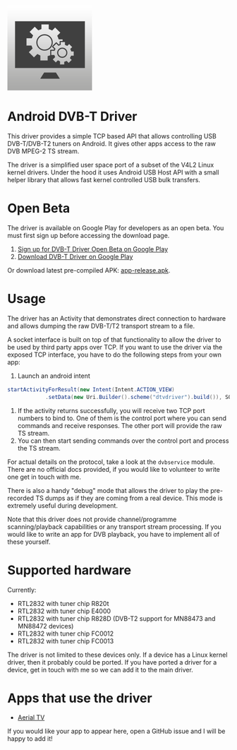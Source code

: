 ![YouTube video](app/src/main/res/mipmap-xxxhdpi/ic_launcher.png)

# Android DVB-T Driver

This driver provides a simple TCP based API that allows
controlling USB DVB-T/DVB-T2 tuners on Android. It gives other apps access to
the raw DVB MPEG-2 TS stream.

The driver is a simplified user space port of a subset of
the V4L2 Linux kernel drivers. Under the hood it uses Android USB Host API
with a small helper library that allows fast kernel controlled USB bulk transfers.

# Open Beta

The driver is available on Google Play for developers as an open beta. You must first sign up before
accessing the download page.

1. [Sign up for DVB-T Driver Open Beta on Google Play](https://play.google.com/apps/testing/info.martinmarinov.dvbdriver)
2. [Download DVB-T Driver on Google Play](https://play.google.com/store/apps/details?id=info.martinmarinov.dvbdriver)

Or download latest pre-compiled APK: [app-release.apk](app/app-release.apk).

# Usage

The driver has an Activity that demonstrates direct connection to hardware
and allows dumping the raw DVB-T/T2 transport stream to a file.

A socket interface is built on top of that functionality to allow the driver
to be used by third party apps over TCP. If you want to use the driver via the
exposed TCP interface, you have to do the following steps from your own app:

1. Launch an android intent
```java
startActivityForResult(new Intent(Intent.ACTION_VIEW)
            .setData(new Uri.Builder().scheme("dtvdriver").build()), SOME_CODE);
```
1. If the activity returns successfully, you will receive two TCP port numbers to bind to.
One of them is the control port where you can send commands and receive responses.
The other port will provide the raw TS stream.
1. You can then start sending commands over the control port and process the TS stream.

For actual details on the protocol, take a look at the `dvbservice` module. There
are no official docs provided, if you would like to volunteer to write one get in touch with me.

There is also a handy "debug" mode that allows the driver to play the pre-recorded TS dumps
as if they are coming from a real device. This mode is extremely useful during development.

Note that this driver does not provide channel/programme scanning/playback capabilities or any transport stream processing.
If you would like to write an app for DVB playback, you have to implement all of these yourself.

# Supported hardware

Currently:
* RTL2832 with tuner chip R820t
* RTL2832 with tuner chip E4000
* RTL2832 with tuner chip R828D (DVB-T2 support for MN88473 and MN88472 devices)
* RTL2832 with tuner chip FC0012
* RTL2832 with tuner chip FC0013

The driver is not limited to these devices only. If a device has a Linux kernel driver, then it probably could be ported.
If you have ported a driver for a device, get in touch with me so we can add it to the main driver.

# Apps that use the driver

* [Aerial TV](http://aerialtv.eu/)

If you would like your app to appear here, open a GitHub issue and I will be happy to add it!